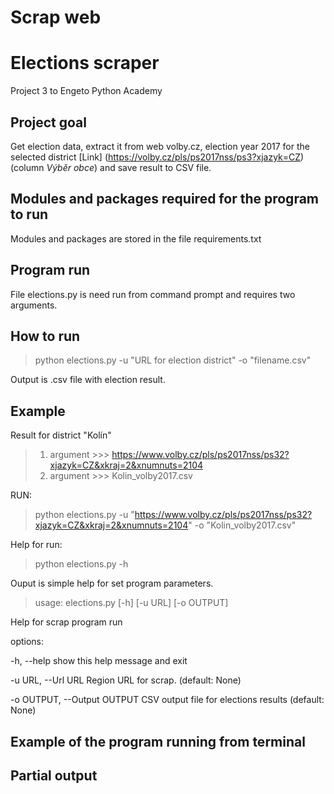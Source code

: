 # Scrap web

# Elections scraper
Project 3 to Engeto Python Academy

## Project goal
Get election data, extract it from web volby.cz, election year 2017
for the selected district [Link] (https://volby.cz/pls/ps2017nss/ps3?xjazyk=CZ)
(column *Výběr obce*) and save result to CSV file.

## Modules and packages required for the program to run
Modules and packages are stored in the file requirements.txt

## Program run
File elections.py is need run from command prompt and requires two arguments.

## How to run

 > python elections.py -u "URL for election district" -o "filename.csv"
 
Output is .csv file with election result.

## Example

Result for district "Kolín"

> 1. argument >>> https://www.volby.cz/pls/ps2017nss/ps32?xjazyk=CZ&xkraj=2&xnumnuts=2104
> 2. argument >>> Kolin_volby2017.csv


RUN:

  > python elections.py -u "https://www.volby.cz/pls/ps2017nss/ps32?xjazyk=CZ&xkraj=2&xnumnuts=2104" -o "Kolin_volby2017.csv"

Help for run:

> python elections.py -h

Ouput is simple help for set program parameters.

>usage: elections.py [-h] [-u URL] [-o OUTPUT]

Help for scrap program run

options:

-h, --help  show this help message and exit

-u URL, --Url URL  Region URL for scrap. (default: None)

-o OUTPUT, --Output OUTPUT CSV output file
                    for elections results (default: None)

## Example of the program running from terminal


## Partial output